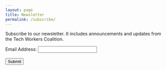```yaml
---
layout: page
title: Newsletter
permalink: /subscribe/
---
```


Subscribe to our newsletter. It includes announcements and updates from the Tech Workers Coalition.

<!-- Begin MailChimp Signup Form -->
<div id="mc_embed_signup">
<form action="//techworkerscoalition.us11.list-manage.com/subscribe/post?u=194e57c175176cfd13007a197&amp;id=7cb85d276a" method="post" id="mc-embedded-subscribe-form" name="mc-embedded-subscribe-form" class="validate" target="_blank" novalidate>
    <div id="mc_embed_signup_scroll">

<div class="mc-field-group">
	<label for="mce-EMAIL">Email Address: </label>
	<input type="email" value="" name="EMAIL" class="required email" id="mce-EMAIL">
</div>
	<div id="mce-responses" class="clear">
		<div class="response" id="mce-error-response" style="display:none"></div>
		<div class="response" id="mce-success-response" style="display:none"></div>
	</div>    <!-- real people should not fill this in and expect good things - do not remove this or risk form bot signups-->
    <div style="position: absolute; left: -5000px;" aria-hidden="true"><input type="text" name="b_194e57c175176cfd13007a197_7cb85d276a" tabindex="-1" value=""></div>
    <br>
    <div class="clear"><input type="submit" value="Submit" name="subscribe" id="mc-embedded-subscribe" class="button"></div>
    </div>
</form>
</div>

<!--End mc_embed_signup-->
